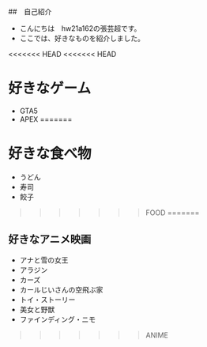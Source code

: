 ##　自己紹介
   - こんにちは　hw21a162の張芸超です。
   - ここでは、好きなものを紹介しました。

<<<<<<< HEAD
<<<<<<< HEAD
# 好きなゲーム

   - GTA5
   - APEX
=======
# 好きな食べ物
   - うどん
   - 寿司
   - 餃子
>>>>>>> FOOD
=======
## 好きなアニメ映画

   - アナと雪の女王
   - アラジン
   - カーズ
   - カールじいさんの空飛ぶ家
   - トイ・ストーリー
   - 美女と野獣
   - ファインディング・ニモ
>>>>>>> ANIME
